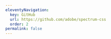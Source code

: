 ```yaml
---
eleventyNavigation:
  key: GitHub
  url: https://github.com/adobe/spectrum-css
  order: 2
permalink: false
---
```

